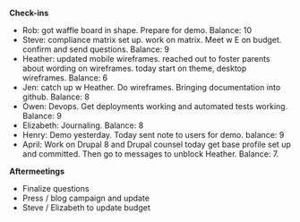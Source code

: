 **Check-ins**
- Rob: got waffle board in shape. Prepare for demo. Balance: 10
- Steve: compliance matrix set up. work on matrix. Meet w E on budget. confirm and send questions. Balance: 9
- Heather: updated mobile wireframes. reached out to foster parents about wording on wireframes. today start on theme, desktop wireframes. Balance: 6
- Jen: catch up w Heather. Do wireframes. Bringing documentation into github. Balance: 8
- Owen: Devops. Get deployments working and automated tests working. Balance: 9
- Elizabeth: Journaling. Balance: 8
- Henry: Demo yesterday. Today sent note to users for demo. balance: 9
- April: Work on Drupal 8 and Drupal counsel today get base profile set up and committed. Then go to messages to unblock Heather. Balance: 7. 

**Aftermeetings**
- Finalize questions
- Press / blog campaign and update
- Steve / Elizabeth to update budget
